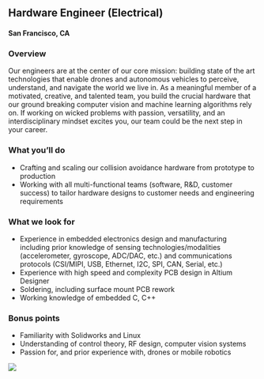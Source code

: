 ## Hardware Engineer (Electrical)
#### San Francisco, CA

### Overview
Our engineers are at the center of our core mission: building state of the art technologies that enable drones and autonomous vehicles to perceive, understand, and navigate the world we live in. As a meaningful member of a motivated, creative, and talented team, you build the crucial hardware that our ground breaking computer vision and machine learning algorithms rely on. If working on wicked problems with passion, versatility, and an interdisciplinary mindset excites you, our team could be the next step in your career.

### What you’ll do
+	Crafting and scaling our collision avoidance hardware from prototype to production
+	Working with all multi-functional teams (software, R&D, customer success) to tailor hardware designs to customer needs and engineering requirements

### What we look for
+	Experience in embedded electronics design and manufacturing including prior knowledge of sensing technologies/modalities (accelerometer, gyroscope, ADC/DAC, etc.) and communications protocols (CSI/MIPI, USB, Ethernet, I2C, SPI, CAN, Serial, etc.)
+	Experience with high speed and complexity PCB design in Altium Designer
+	Soldering, including surface mount PCB rework
+	Working knowledge of embedded C, C++

### Bonus points
+	Familiarity with Solidworks and Linux
+	Understanding of control theory, RF design, computer vision systems
+	Passion for, and prior experience with, drones or mobile robotics


[<img src='https://dabuttonfactory.com/button.png?t=Learn+More&f=Calibri-Bold&ts=24&tc=fff&hp=20&vp=8&c=5&bgt=unicolored&bgc=29aafe'>](https://letsrockit.co/job/sxjpcybbdxrvbwf0aw9u-hardware-engineer-electrical)
